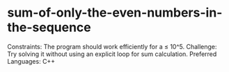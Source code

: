 # sum-of-only-the-even-numbers-in-the-sequence
Constraints: The program should work efficiently for a ≤ 10^5. 
Challenge: Try solving it without using an explicit loop for sum calculation. 
Preferred Languages: C++
